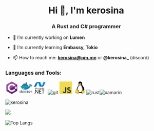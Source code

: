 <h1 align="center">Hi 👋, I'm kerosina</h1>
<h3 align="center">A Rust and C# programmer</h3>

- 🔭 I’m currently working on **Lumen**

- 🌱 I’m currently learning **Embassy, Tokio**

- 📫 How to reach me: **kerosina@pm.me** or **@kerosina_** (discord)

<h3 align="left">Languages and Tools:</h3>
<p align="left"> <img src="https://raw.githubusercontent.com/devicons/devicon/master/icons/csharp/csharp-original.svg" alt="csharp" width="40" height="40"/>  <img src="https://raw.githubusercontent.com/devicons/devicon/master/icons/docker/docker-original-wordmark.svg" alt="docker" width="40" height="40"/> <img src="https://raw.githubusercontent.com/devicons/devicon/master/icons/dot-net/dot-net-original-wordmark.svg" alt="dotnet" width="40" height="40"/> <img src="https://www.vectorlogo.zone/logos/git-scm/git-scm-icon.svg" alt="git" width="40" height="40"/> <img src="https://raw.githubusercontent.com/devicons/devicon/master/icons/javascript/javascript-original.svg" alt="javascript" width="40" height="40"/> <img src="https://raw.githubusercontent.com/devicons/devicon/master/icons/linux/linux-original.svg" alt="linux" width="40" height="40"/><img src="https://upload.wikimedia.org/wikipedia/commons/d/d5/Rust_programming_language_black_logo.svg" alt="rust" width="40" height="40"/><img src="https://raw.githubusercontent.com/detain/svg-logos/780f25886640cef088af994181646db2f6b1a3f8/svg/xamarin.svg" alt="xamarin" width="40" height="40"/> </p>

<p align="left"> <img src="https://komarev.com/ghpvc/?username=kerosina&label=Profile%20views&color=0e75b6&style=flat" alt="kerosina" /> </p>

<img src="https://profile-stats-bay.vercel.app/api?username=kerosina&show_icons=true&theme=radical&title_color=8E2DE2&text_color=fff&icon_color=8E2DE2">

![Top Langs](https://profile-stats-bay.vercel.app/api/top-langs/?username=kerosina&theme=radical&title_color=8E2DE2&text_color=fff)